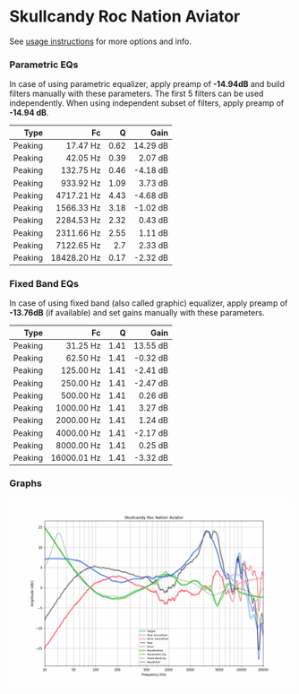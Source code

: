 # Skullcandy Roc Nation Aviator
See [usage instructions](https://github.com/jaakkopasanen/AutoEq#usage) for more options and info.

### Parametric EQs
In case of using parametric equalizer, apply preamp of **-14.94dB** and build filters manually
with these parameters. The first 5 filters can be used independently.
When using independent subset of filters, apply preamp of **-14.94 dB**.

| Type    | Fc          |    Q | Gain     |
|--------:|------------:|-----:|---------:|
| Peaking | 17.47 Hz    | 0.62 | 14.29 dB |
| Peaking | 42.05 Hz    | 0.39 | 2.07 dB  |
| Peaking | 132.75 Hz   | 0.46 | -4.18 dB |
| Peaking | 933.92 Hz   | 1.09 | 3.73 dB  |
| Peaking | 4717.21 Hz  | 4.43 | -4.68 dB |
| Peaking | 1566.33 Hz  | 3.18 | -1.02 dB |
| Peaking | 2284.53 Hz  | 2.32 | 0.43 dB  |
| Peaking | 2311.66 Hz  | 2.55 | 1.11 dB  |
| Peaking | 7122.65 Hz  | 2.7  | 2.33 dB  |
| Peaking | 18428.20 Hz | 0.17 | -2.32 dB |

### Fixed Band EQs
In case of using fixed band (also called graphic) equalizer, apply preamp of **-13.76dB**
(if available) and set gains manually with these parameters.

| Type    | Fc          |    Q | Gain     |
|--------:|------------:|-----:|---------:|
| Peaking | 31.25 Hz    | 1.41 | 13.55 dB |
| Peaking | 62.50 Hz    | 1.41 | -0.32 dB |
| Peaking | 125.00 Hz   | 1.41 | -2.41 dB |
| Peaking | 250.00 Hz   | 1.41 | -2.47 dB |
| Peaking | 500.00 Hz   | 1.41 | 0.26 dB  |
| Peaking | 1000.00 Hz  | 1.41 | 3.27 dB  |
| Peaking | 2000.00 Hz  | 1.41 | 1.24 dB  |
| Peaking | 4000.00 Hz  | 1.41 | -2.17 dB |
| Peaking | 8000.00 Hz  | 1.41 | 0.25 dB  |
| Peaking | 16000.01 Hz | 1.41 | -3.32 dB |

### Graphs
![](./Skullcandy%20Roc%20Nation%20Aviator.png)